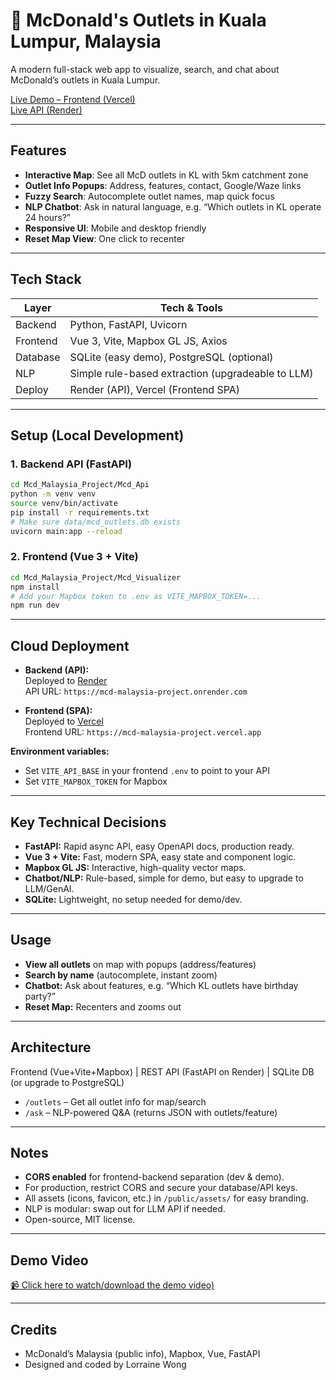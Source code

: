 # 🍔 McDonald's Outlets in Kuala Lumpur, Malaysia

A modern full-stack web app to visualize, search, and chat about McDonald’s outlets in Kuala Lumpur.

[Live Demo – Frontend (Vercel)](https://mcd-malaysia-project.vercel.app)  
[Live API (Render)](https://mcd-malaysia-project.onrender.com/docs)

---

## Features

- **Interactive Map**: See all McD outlets in KL with 5km catchment zone
- **Outlet Info Popups**: Address, features, contact, Google/Waze links
- **Fuzzy Search**: Autocomplete outlet names, map quick focus
- **NLP Chatbot**: Ask in natural language, e.g. “Which outlets in KL operate 24 hours?”
- **Responsive UI**: Mobile and desktop friendly
- **Reset Map View**: One click to recenter

---

## Tech Stack

| Layer    | Tech & Tools                                         |
|----------|------------------------------------------------------|
| Backend  | Python, FastAPI, Uvicorn                             |
| Frontend | Vue 3, Vite, Mapbox GL JS, Axios                     |
| Database | SQLite (easy demo), PostgreSQL (optional)            |
| NLP      | Simple rule-based extraction (upgradeable to LLM)    |
| Deploy   | Render (API), Vercel (Frontend SPA)                  |

---

## Setup (Local Development)

### 1. Backend API (FastAPI)

```bash
cd Mcd_Malaysia_Project/Mcd_Api
python -m venv venv
source venv/bin/activate
pip install -r requirements.txt
# Make sure data/mcd_outlets.db exists
uvicorn main:app --reload
```

### 2. Frontend (Vue 3 + Vite)

```bash
cd Mcd_Malaysia_Project/Mcd_Visualizer
npm install
# Add your Mapbox token to .env as VITE_MAPBOX_TOKEN=...
npm run dev
```

---

## Cloud Deployment

- **Backend (API):**  
  Deployed to [Render](https://render.com/)  
  API URL: `https://mcd-malaysia-project.onrender.com`

- **Frontend (SPA):**  
  Deployed to [Vercel](https://vercel.com/)  
  Frontend URL: `https://mcd-malaysia-project.vercel.app`

**Environment variables:**

- Set `VITE_API_BASE` in your frontend `.env` to point to your API
- Set `VITE_MAPBOX_TOKEN` for Mapbox

---

## Key Technical Decisions

- **FastAPI:** Rapid async API, easy OpenAPI docs, production ready.
- **Vue 3 + Vite:** Fast, modern SPA, easy state and component logic.
- **Mapbox GL JS:** Interactive, high-quality vector maps.
- **Chatbot/NLP:** Rule-based, simple for demo, but easy to upgrade to LLM/GenAI.
- **SQLite:** Lightweight, no setup needed for demo/dev.

---

## Usage

- **View all outlets** on map with popups (address/features)
- **Search by name** (autocomplete, instant zoom)
- **Chatbot:** Ask about features, e.g. “Which KL outlets have birthday party?”
- **Reset Map:** Recenters and zooms out

---

## Architecture
Frontend (Vue+Vite+Mapbox)
          |
       REST API (FastAPI on Render)
          |
    SQLite DB (or upgrade to PostgreSQL)


- `/outlets` – Get all outlet info for map/search
- `/ask` – NLP-powered Q&A (returns JSON with outlets/feature)

---

## Notes

- **CORS enabled** for frontend-backend separation (dev & demo).
- For production, restrict CORS and secure your database/API keys.
- All assets (icons, favicon, etc.) in `/public/assets/` for easy branding.
- NLP is modular: swap out for LLM API if needed.
- Open-source, MIT license.

---

## Demo Video

[📹 Click here to watch/download the demo video)](./videos/demo.mp4)

---

## Credits

- McDonald’s Malaysia (public info), Mapbox, Vue, FastAPI
- Designed and coded by Lorraine Wong
